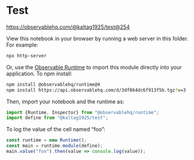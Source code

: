 # Test

https://observablehq.com/@kaltag1925/test@254

View this notebook in your browser by running a web server in this folder. For
example:

~~~sh
npx http-server
~~~

Or, use the [Observable Runtime](https://github.com/observablehq/runtime) to
import this module directly into your application. To npm install:

~~~sh
npm install @observablehq/runtime@4
npm install https://api.observablehq.com/d/3df864dc6f913f5b.tgz?v=3
~~~

Then, import your notebook and the runtime as:

~~~js
import {Runtime, Inspector} from "@observablehq/runtime";
import define from "@kaltag1925/test";
~~~

To log the value of the cell named “foo”:

~~~js
const runtime = new Runtime();
const main = runtime.module(define);
main.value("foo").then(value => console.log(value));
~~~
